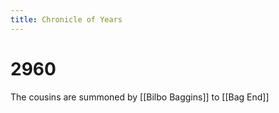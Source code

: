 ```yaml
---
title: Chronicle of Years
---
```


# 2960

The cousins are summoned by [[Bilbo Baggins]] to [[Bag End]]